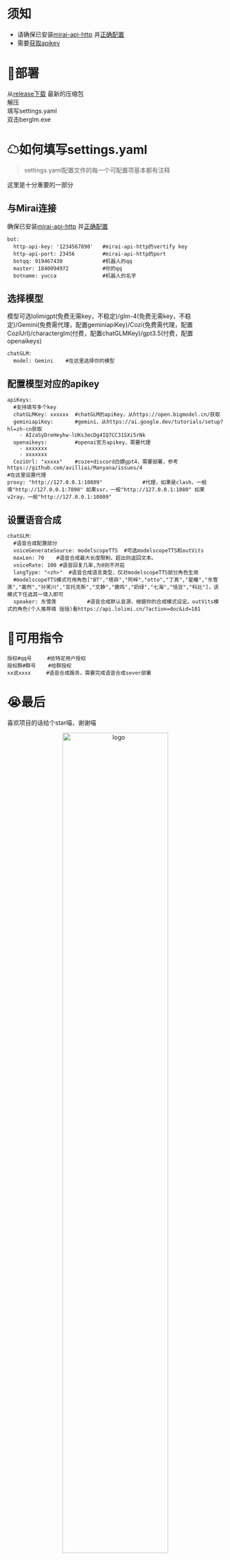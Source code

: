 # 须知
- 请确保已安装[mirai-api-http](https://github.com/project-mirai/mirai-api-http) 并[正确配置](https://github.com/avilliai/wReply/blob/master/setting.yml) <br>
- 需要[获取apikey](https://open.bigmodel.cn/)
# 🚀部署
从[release下载](https://github.com/avilliai/Bergml/releases/tag/chaglm) 最新的压缩包<br>
解压<br>
填写settings.yaml<br>
双击berglm.exe
# ☁如何填写settings.yaml
>settings.yaml配置文件的每一个可配置项基本都有注释

这里是十分重要的一部分<br>
## 与Mirai连接
确保已安装[mirai-api-http](https://github.com/project-mirai/mirai-api-http) 并[正确配置](https://github.com/avilliai/wReply/blob/master/setting.yml)<br>
```
bot:
  http-api-key: '1234567890'   #mirai-api-http的vertify key
  http-api-port: 23456         #mirai-api-http的port
  botqq: 919467430             #机器人的qq
  master: 1840094972           #你的qq
  botname: yucca               #机器人的名字
```
## 选择模型
模型可选lolimigpt(免费无需key，不稳定)/glm-4(免费无需key，不稳定)/Gemini(免费需代理，配置geminiapiKey)/Cozi(免费需代理，配置CoziUrl)/characterglm(付费，配置chatGLMKey)/gpt3.5(付费，配置openaikeys)<br>
```
chatGLM:
  model: Gemini    #在这里选择你的模型
```
## 配置模型对应的apikey
```
apiKeys:
  #支持填写多个key
  chatGLMKey: xxxxxx  #chatGLM的apiKey，从https://open.bigmodel.cn/获取
  geminiapiKey:       #gemini，从https://ai.google.dev/tutorials/setup?hl=zh-cn获取
    - AIzaSyDreHeyhw-lUKs3ecDg4IQ7CC31SXi5rNk
  openaikeys:         #openai官方apikey，需要代理
    - xxxxxxx
    - xxxxxxx
  CoziUrl: "xxxxx"    #coze+discord白嫖gpt4，需要部署，参考https://github.com/avilliai/Manyana/issues/4
#在这里设置代理
proxy: "http://127.0.0.1:10809"             #代理，如果是clash，一般填"http://127.0.0.1:7890" 如果ssr，一般"http://127.0.0.1:1080" 如果v2ray，一般"http://127.0.0.1:10809"
```
## 设置语音合成
```
chatGLM:
  #语音合成配置部分
  voiceGenerateSource: modelscopeTTS  #可选modelscopeTTS和outVits
  maxLen: 70    #语音合成最大长度限制，超出则返回文本。
  voiceRate: 100 #语音回复几率,为0则不开启
  langType: "<zh>"  #语音合成语言类型，仅对modelscopeTTS部分角色生效
  #modelscopeTTS模式可用角色["BT","塔菲","阿梓","otto","丁真","星瞳","东雪莲","嘉然","孙笑川","亚托克斯","文静","鹿鸣","奶绿","七海","恬豆","科比"]，该模式下任选其一填入即可
  speaker: 东雪莲          #语音合成默认音源，根据你的合成模式设定。outVits模式的角色(个人推荐填 瑶瑶)看https://api.lolimi.cn/?action=doc&id=181
```
# 🎲可用指令
```
授权#qq号     #给特定用户授权
授权群#群号    #给群授权
xx说xxxx     #语音合成服务，需要完成语音合成sever部署
```
# 😭最后
喜欢项目的话给个star喵，谢谢喵
<div align="center">
   <img width="70%" height="70%" src="https://moe-counter.glitch.me/get/@:berglm" alt="logo"></br>
</div>
